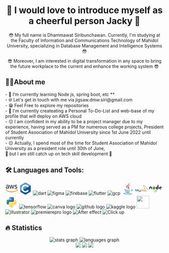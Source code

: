 <h1 align="center">🥰 I would love to introduce myself as a cheerful person Jacky 🥰</h1>


<p align="center">😳 My full name is Dhammawat Siribunchawan. Currently, I'm studying at the Faculty of Information and Communications Technology of Mahidol University, specializing in Database Management and Intelligence Systems 😳 </p>
  
<p align="center"> 😎
 Moreover, I am interested in digital transformation in any space to bring the future workplace to the current and enhance the working system 😎
</p>

<h2 align="left">👩‍💻About me</h2>
<p align="left">
- 🌱 I’m currently learning Node js, spring boot, etc **
<br> - 🌐 Let's get in touch with me via jigsaw.dmw.siri@gmail.com
<br> - 😁 Feel Free to explore my repositories
<br> - 🥳 I'm currently createating a Personal To-Do-List and web-base of my profile that will deploy on AWS cloud
<br> - 😗 I am confident in my ability to be a project manager due to my experience, having served as a PM for numerous college projects, President of Student Asoociation of Mahidol University since 1st June 2022 until currently 
<br> - 😔 Actually, I spend most of the time for Student Association of Mahidol University as a president role until 30th of June,
  <br>   👊 but I am still catch up on tech skill development 👊

</p>


<h2 align="left"> 🛠️ Languages and Tools:</h2>

<p align="left"> 
  <img src="https://raw.githubusercontent.com/devicons/devicon/master/icons/amazonwebservices/amazonwebservices-original-wordmark.svg" alt="aws" width="40" height="40"/> 
  <img src="https://raw.githubusercontent.com/devicons/devicon/master/icons/c/c-original.svg" alt="c" width="40" height="40"/>
  <img src="https://www.vectorlogo.zone/logos/dartlang/dartlang-icon.svg" alt="dart" width="40" height="40"/>
  <img src="https://www.vectorlogo.zone/logos/figma/figma-icon.svg" alt="figma" width="40" height="40"/> 
  <img src="https://www.vectorlogo.zone/logos/firebase/firebase-icon.svg" alt="firebase" width="40" height="40"/> 
  <img src="https://www.vectorlogo.zone/logos/flutterio/flutterio-icon.svg" alt="flutter" width="40" height="40"/> 
  <img src="https://www.vectorlogo.zone/logos/google_cloud/google_cloud-icon.svg" alt="gcp" width="40" height="40"/> 
  <img src="https://raw.githubusercontent.com/devicons/devicon/master/icons/java/java-original.svg" alt="java" width="40" height="40"/> 
  <img src="https://raw.githubusercontent.com/devicons/devicon/master/icons/mysql/mysql-original-wordmark.svg" alt="mysql" width="40" height="40"/> 
  <img src="https://raw.githubusercontent.com/devicons/devicon/master/icons/nodejs/nodejs-original-wordmark.svg" alt="nodejs" width="40" height="40"/> 
  <img src="https://raw.githubusercontent.com/devicons/devicon/master/icons/python/python-original.svg" alt="python" width="40" height="40"/> 
  <img src="https://www.vectorlogo.zone/logos/tensorflow/tensorflow-icon.svg" alt="tensorflow" width="40" height="40"/> 
  <img src="https://cdn.jsdelivr.net/gh/devicons/devicon/icons/canva/canva-original.svg" width="40" height="40" alt="canva logo"  />
  <img src="https://cdn.jsdelivr.net/gh/devicons/devicon/icons/github/github-original.svg" width="40" height="40" alt="github logo"  />
  <img src="https://cdn.jsdelivr.net/gh/devicons/devicon/icons/kaggle/kaggle-original.svg" width="40" height="40" alt="kaggle logo"  />
  <img src="https://cdn.worldvectorlogo.com/logos/adobe-photoshop-2.svg" width="40" height="40"/> 
  <img src="https://raw.githubusercontent.com/get-icon/geticon/master/icons/adobe-illustrator.svg" alt="illustrator" width="40" height="40"/> 
  <img src="https://raw.githubusercontent.com/get-icon/geticon/master/icons/adobe-premiere_pro.svg" width="40" height="40" alt="premierepro logo"/>
  <img src="https://raw.githubusercontent.com/detain/svg-logos/master/svg/a/after-effects-1.svg" width="40" height="40" alt="After effect"/>
  <img src="https://seeklogo.com/images/C/clickup-symbol-logo-BB24230BBB-seeklogo.com.png" height="40" alt="Click up"  />
  
</p>

<h2 align="left">🔥 Statistics</h2>
<div align="center">
  <img height="180" src="https://github-readme-stats.vercel.app/api?username=J1gsaww&hide_title=false&hide_rank=false&show_icons=true&include_all_commits=true&count_private=true&disable_animations=false&theme=dracula&locale=en&hide_border=false&order=1" height="150" alt="stats graph"  />
  <img height="180" src="https://github-readme-stats.vercel.app/api/top-langs?username=J1gsaww&locale=en&hide_title=false&layout=compact&card_width=320&langs_count=5&theme=dracula&hide_border=false&order=2" height="150" alt="languages graph"  />
</div>

<div align="center">
<img  height="200" src="https://media.tenor.com/RcX3hUY425kAAAAi/toothless-dragon-toothless.gif" />
  <img  height="200" src="https://media.tenor.com/RcX3hUY425kAAAAi/toothless-dragon-toothless.gif" />
  <img  height="200" src="https://media.tenor.com/RcX3hUY425kAAAAi/toothless-dragon-toothless.gif" />
</div>

